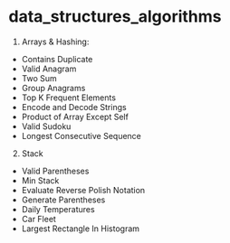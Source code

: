 # data_structures_algorithms


1. Arrays & Hashing:
- Contains Duplicate
- Valid Anagram
- Two Sum
- Group Anagrams
- Top K Frequent Elements
- Encode and Decode Strings   	
- Product of Array Except Self
- Valid Sudoku
- Longest Consecutive Sequence

2. Stack
- Valid Parentheses
- Min Stack
- Evaluate Reverse Polish Notation
- Generate Parentheses
- Daily Temperatures
- Car Fleet
- Largest Rectangle In Histogram